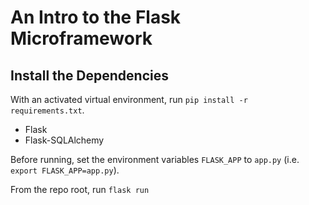 # An Intro to the Flask Microframework

## Install the Dependencies

With an activated virtual environment, run `pip install -r requirements.txt`.

* Flask
* Flask-SQLAlchemy

Before running, set the environment variables `FLASK_APP` to `app.py` (i.e. `export FLASK_APP=app.py`).

From the repo root, run `flask run`